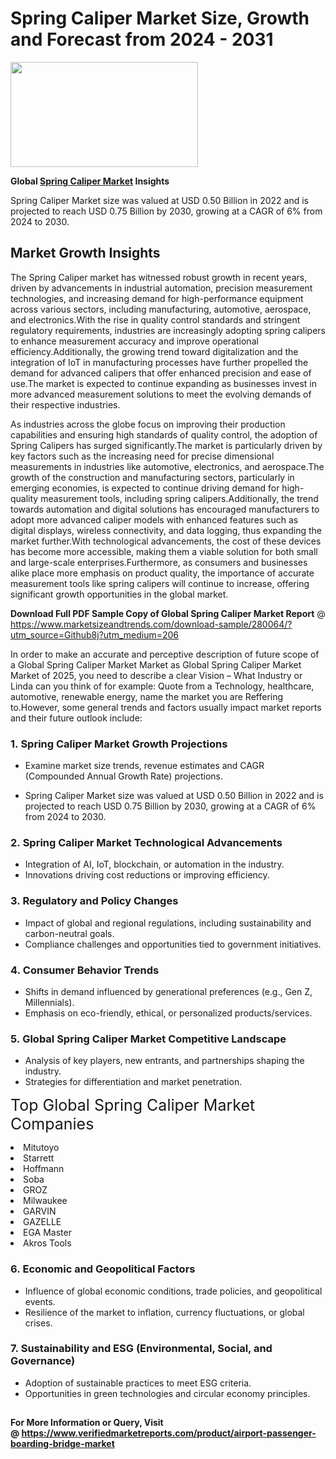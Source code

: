 <H1>Spring Caliper Market Size, Growth and Forecast from 2024 - 2031</H1><img class="aligncenter size-medium wp-image-584254" src="https://thirdeyenews.in/wp-content/uploads/2024/09/Global-Market-Research-300x168.jpeg" alt="" width="300" height="168" /><p><strong>Global&nbsp;<a href="https://www.marketsizeandtrends.com/download-sample/280064/?utm_source=Github8j?utm_medium=206">Spring Caliper Market</a> Insights</strong></p><p>Spring Caliper Market size was valued at USD 0.50 Billion in 2022 and is projected to reach USD 0.75 Billion by 2030, growing at a CAGR of 6% from 2024 to 2030.</p><p><h2>Market Growth Insights</h2> <p>The Spring Caliper market has witnessed robust growth in recent years, driven by advancements in industrial automation, precision measurement technologies, and increasing demand for high-performance equipment across various sectors, including manufacturing, automotive, aerospace, and electronics.With the rise in quality control standards and stringent regulatory requirements, industries are increasingly adopting spring calipers to enhance measurement accuracy and improve operational efficiency.Additionally, the growing trend toward digitalization and the integration of IoT in manufacturing processes have further propelled the demand for advanced calipers that offer enhanced precision and ease of use.The market is expected to continue expanding as businesses invest in more advanced measurement solutions to meet the evolving demands of their respective industries.</p> <p>As industries across the globe focus on improving their production capabilities and ensuring high standards of quality control, the adoption of Spring Calipers has surged significantly.The market is particularly driven by key factors such as the increasing need for precise dimensional measurements in industries like automotive, electronics, and aerospace.The growth of the construction and manufacturing sectors, particularly in emerging economies, is expected to continue driving demand for high-quality measurement tools, including spring calipers.Additionally, the trend towards automation and digital solutions has encouraged manufacturers to adopt more advanced caliper models with enhanced features such as digital displays, wireless connectivity, and data logging, thus expanding the market further.With technological advancements, the cost of these devices has become more accessible, making them a viable solution for both small and large-scale enterprises.Furthermore, as consumers and businesses alike place more emphasis on product quality, the importance of accurate measurement tools like spring calipers will continue to increase, offering significant growth opportunities in the global market.</p> <p><span class=""><strong>Download Full PDF Sample Copy of Global Spring Caliper Market Report</strong> @ <a href="https://www.marketsizeandtrends.com/download-sample/280064/?utm_source=Github8j?utm_medium=206" target="_blank">https://www.marketsizeandtrends.com/download-sample/280064/?utm_source=Github8j?utm_medium=206</a></span></p><p>In order to make an accurate and perceptive description of future scope of a Global&nbsp;Spring Caliper Market Market as Global&nbsp;Spring Caliper Market Market of 2025, you need to describe a clear Vision &ndash; What Industry or Linda can you think of for example: Quote from a Technology, healthcare, automotive, renewable energy, name the market you are Reffering to.However, some general trends and factors usually impact market reports and their future outlook include:</p><h3>1.&nbsp;<strong>Spring Caliper Market Growth Projections</strong></h3><ul><li>Examine market size trends, revenue estimates and CAGR (Compounded Annual Growth Rate) projections.</li><li><p>Spring Caliper Market size was valued at USD 0.50 Billion in 2022 and is projected to reach USD 0.75 Billion by 2030, growing at a CAGR of 6% from 2024 to 2030.</p></li></ul><h3>2.&nbsp;<strong>Spring Caliper Market Technological Advancements</strong></h3><ul><li>Integration of AI, IoT, blockchain, or automation in the industry.</li><li>Innovations driving cost reductions or improving efficiency.</li></ul><h3>3.&nbsp;<strong>Regulatory and Policy Changes</strong></h3><ul><li>Impact of global and regional regulations, including sustainability and carbon-neutral goals.</li><li>Compliance challenges and opportunities tied to government initiatives.</li></ul><h3>4.&nbsp;<strong>Consumer Behavior Trends</strong></h3><ul><li>Shifts in demand influenced by generational preferences (e.g., Gen Z, Millennials).</li><li>Emphasis on eco-friendly, ethical, or personalized products/services.</li></ul><h3>5.&nbsp;<strong>Global Spring Caliper Market Competitive Landscape</strong></h3><ul><li>Analysis of key players, new entrants, and partnerships shaping the industry.</li><li>Strategies for differentiation and market penetration.</li></ul><p data-pm-slice="1 1 []"><span style="color: inherit; font-family: inherit; font-size: 25px;">Top Global Spring Caliper Market Companies</span></p><div class="" data-test-id=""><p><li>Mitutoyo</li><li> Starrett</li><li> Hoffmann</li><li> Soba</li><li> GROZ</li><li> Milwaukee</li><li> GARVIN</li><li> GAZELLE</li><li> EGA Master</li><li> Akros Tools</li></p></div><h3>6.&nbsp;<strong>Economic and Geopolitical Factors</strong></h3><ul><li>Influence of global economic conditions, trade policies, and geopolitical events.</li><li>Resilience of the market to inflation, currency fluctuations, or global crises.</li></ul><h3>7.&nbsp;<strong>Sustainability and ESG (Environmental, Social, and Governance)</strong></h3><ul><li>Adoption of sustainable practices to meet ESG criteria.</li><li>Opportunities in green technologies and circular economy principles.</li></ul><h2><strong style="font-size: 14px;">For More Information or Query, Visit @&nbsp;</strong><a style="background-color: #ffffff; font-size: 14px;" href="https://www.marketsizeandtrends.com/report/spring-caliper-market/" target="_blank">https://www.verifiedmarketreports.com/product/airport-passenger-boarding-bridge-market</a></h2>